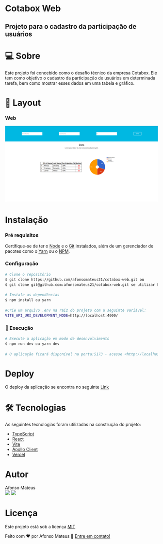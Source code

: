 # Cotabox Web
## Projeto para o cadastro da participação de usuários

# 💻 Sobre
Este projeto foi concebido como o desafio técnico da empresa Cotabox. Ele tem como objetivo o cadastro da participação de usuários em determinada tarefa, bem como mostrar esses dados em uma tabela e gráfico. 

# 🎨 Layout
### Web
<img alt="Home" src="./screenshots/home-page.png">


# Instalação
### Pré requisitos
Certifique-se de ter o [Node](https://nodejs.org/en/) e o [Git](https://git-scm.com) instalados, além de um gerenciador
de pacotes como o [Yarn](https://yarnpkg.com/) ou o [NPM](https://www.npmjs.com/).

### Configuração
```bash
# Clone o repositório
$ git clone https://github.com/afonsomateus21/cotabox-web.git ou
$ git clone git@github.com:afonsomateus21/cotabox-web.git se utilizar SSH

# Instale as dependências
$ npm install ou yarn 

#Crie um arquivo .env na raiz do projeto com a seguinte variável:
VITE_API_URI_DEVELOPMENT_MODE=http://localhost:4000/

```

### 🎨 Execução
```bash
# Execute a aplicação em modo de desenvolvimento
$ npm run dev ou yarn dev

# O aplicação ficará disponível na porta:5173 - acesse <http://localhost:5173>
```

# Deploy
O deploy da aplicação se encontra no seguinte [Link](https://cotabox-web.vercel.app/)

# 🛠 Tecnologias
As seguintes tecnologias foram utilizadas na construção do projeto:
- [TypeScript](https://www.typescriptlang.org/)
- [React](https://react.dev/)
- [Vite](https://vitejs.dev/)
- [Apollo Client](https://www.apollographql.com/docs/react/)
- [Vercel](https://vercel.com/)

# Autor
Afonso Mateus<br/>
<a href="https://www.linkedin.com/in/afonso-mateus-3a8522118/"><img src="https://img.shields.io/static/v1?label=Linkedin&labelColor=0a66c2&message=Afonso&color=0a66c2&style=flat"/></a>
<img src="https://img.shields.io/static/v1?label=Gmail&labelColor=db4a39&message=afonsomateus.dev@gmail.com&color=db4a39&style=flat"/>

# Licença
Este projeto está sob a licença [MIT](https://github.com/afonsomateus21/cotabox-web/blob/main/LICENSE)

Feito com ❤️ por Afonso Mateus 👋 [Entre em contato!](https://www.linkedin.com/in/afonso-mateus-3a8522118/)